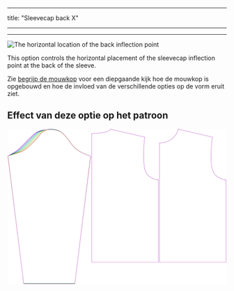 - - -
title: "Sleevecap back X"
- - -

---
![The horizontal location of the back inflection point](./sleevecapbackfactorx.svg)

This option controls the horizontal placement of the sleevecap inflection point at the back of the sleeve.

<Tip>

Zie [begrijp de mouwkop](/docs/patterns/brian/options#understanding-the-sleevecap) voor een diepgaande
kijk hoe de mouwkop is opgebouwd en hoe de invloed van de verschillende opties op de vorm eruit ziet.

</Tip>

## Effect van deze optie op het patroon

![This image shows the effect of this option by superimposing several variants that have a different value for this option](brian_sleevecapbackfactorx_sample.svg "Effect of this option on the pattern")
